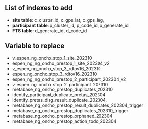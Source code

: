 ## List of indexes to add

- **site table**: c_cluster_id, c_gps_lat, c_gps_lng,
- **participant table**: p_cluster_id, p_code_id, p_generate_id
- **FTS table**: d_generate_id, d_code_id

## Variable to replace

- v_espen_ng_oncho_stop_1_site_202310
- espen_ng_ng_oncho_prestop_1_site_202304_v2
- v_espen_ng_oncho_stop_3_rdtov16_202310
- espen_ng_oncho_stop_3_rdtov16_202310
- espen_ng_ng_oncho_prestop_2_participant_202304_v2
- v_espen_ng_oncho_stop_2_participant_202310
- metabase_ng_oncho_prestop_duplicates_202310
- identify_participant_duplicate_pretas_202304
- identify_pretas_diag_result_duplicate_202304,
- metabase_ng_oncho_prestop_result_duplicates_202304_trigger
- metabase_ng_oncho_prestop_duplicates_202310_trigger
- metabase_ng_oncho_prestop_orphaned_202304
- metabase_ng_oncho_prestop_action_todo_202304
